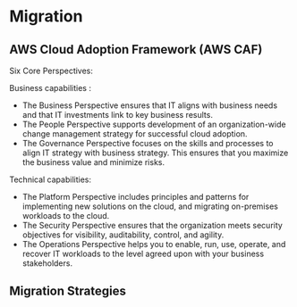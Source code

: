 # Migration

## AWS Cloud Adoption Framework (AWS CAF)

Six Core Perspectives:

Business capabilities :

- The Business Perspective ensures that IT aligns with business needs and that IT investments link to key business results.
- The People Perspective supports development of an organization-wide change management strategy for successful cloud adoption.
- The Governance Perspective focuses on the skills and processes to align IT strategy with business strategy. This ensures that you maximize the business value and minimize risks.

Technical capabilities:

- The Platform Perspective includes principles and patterns for implementing new solutions on the cloud, and migrating on-premises workloads to the cloud.
- The Security Perspective ensures that the organization meets security objectives for visibility, auditability, control, and agility.
- The Operations Perspective helps you to enable, run, use, operate, and recover IT workloads to the level agreed upon with your business stakeholders.

## Migration Strategies

